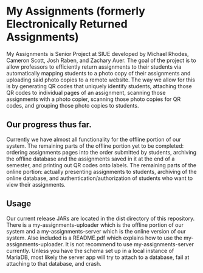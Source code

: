 # My Assignments (formerly Electronically Returned Assignments)
My Assignments is Senior Project at SIUE developed by Michael Rhodes, Cameron
Scott, Josh Raben, and Zachary Auer. The goal of the project is to allow 
professors to efficiently return assignments to their students via automatically 
mapping students to a photo copy of their assignments and uploading said photo 
copies to a remote website. The way we allow for this is by generating QR codes 
that uniquely identify students, attaching those QR codes to individual pages 
of an assignment, scanning those assignments with a photo copier, scanning 
those photo copies for QR codes, and grouping those photo copies to students. 

## Our progress thus far. 
Currently we have almost all functionality for the offline portion of our 
system. The remaining parts of the offline portion yet to be completed: 
ordering assignments pages into the order submitted by students, archiving the
offline database and the assignments saved in it at the end of a semester, and 
printing out QR codes onto labels. The remaining parts of the online portion: 
actually presenting assignments to students, archiving of the online database, 
and authentication/authorization of students who want to view their assignments.

## Usage 
Our current release JARs are located in the dist directory of this repository. 
There is a my-assignments-uploader which is the offline portion of our system 
and a my-assignments-server which is the online version of our system. Also 
included is a README.pdf which explains how to use the my-assignments-uploader. 
It is not recommend to use my-assignments-server currently. Unless you have the 
schema set up in a local instance of MariaDB, most likely the server app will 
try to attach to a database, fail at attaching to that database, and crash.    